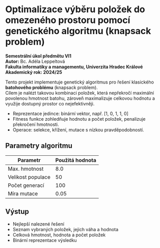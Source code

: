 # Optimalizace výběru položek do omezeného prostoru pomocí genetického algoritmu (knapsack problem)

**Semestrální úkol předmětu VI1** <br>
**Autor:** Bc. Adéla Leppeltová <br>
**Fakulta informatiky a managementu, Univerzita Hradec Králové** <br>
**Akademický rok: 2024/25** <br>

Tento projekt implementuje genetický algoritmus pro řešení klasického **batohového problému** (knapsack problem). <br>
Cílem je nalézt takovou kombinaci položek, která nepřekročí maximální povolenou hmotnost batohu, zároveň maximalizuje celkovou hodnotu a využije dostupný prostor co nejefektivněji.

- Reprezentace jedince: binární vektor, např. [1, 0, 1, 1, 0]
- Fitness funkce zohledňuje hodnotu a počet položek, penalizuje překročení hmotnosti.
- Operace: selekce, křížení, mutace s nízkou pravděpodobností.

## Parametry algoritmu

| Parametr          | Použitá hodnota |
| ----------------- | --------------- |
| Max. hmotnost     | 8.0             |
| Velikost populace | 50              |
| Počet generací    | 100             |
| Míra mutace       | 0.05            |

## Výstup

- Nejlepší nalezené řešení
- Seznam vybraných položek, jejich váha a hodnota
- Celková hmotnost, hodnota a počet položek
- Binární reprezentace výsledku
